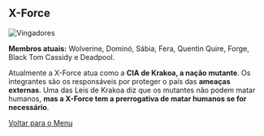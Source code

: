 ## X-Force
![Vingadores](https://eb6f93.a2cdn1.secureserver.net/wp-content/uploads/2022/04/todas-equipes-marvel-250422-2.jpg)

**Membros atuais:**  Wolverine, Dominó, Sábia, Fera, Quentin Quire, Forge, Black Tom Cassidy e Deadpool.

Atualmente a X-Force atua como a  **CIA de Krakoa, a nação mutante**. Os integrantes são os responsáveis por proteger o país das  **ameaças externas**. Uma das Leis de Krakoa diz que os mutantes não podem matar humanos,  **mas a X-Force tem a prerrogativa de matar humanos se for necessário**.

[Voltar para o Menu](https://github.com/GuhBrando/super-equipes)
